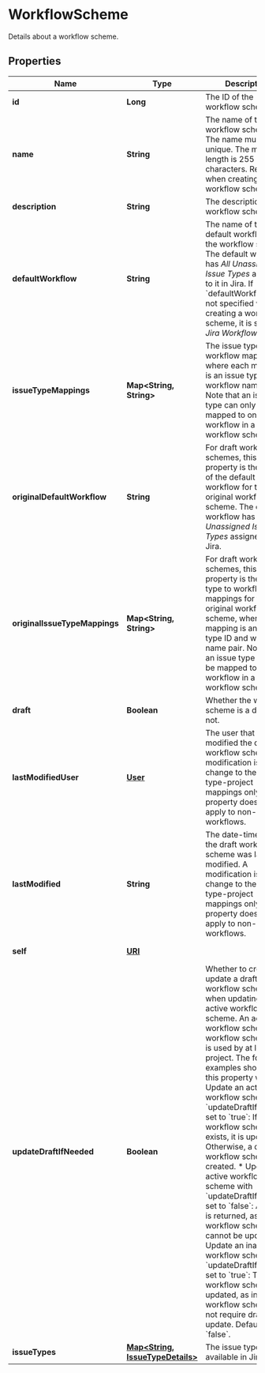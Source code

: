 

# WorkflowScheme

Details about a workflow scheme.
## Properties

Name | Type | Description | Notes
------------ | ------------- | ------------- | -------------
**id** | **Long** | The ID of the workflow scheme. |  [optional] [readonly]
**name** | **String** | The name of the workflow scheme. The name must be unique. The maximum length is 255 characters. Required when creating a workflow scheme. |  [optional]
**description** | **String** | The description of the workflow scheme. |  [optional]
**defaultWorkflow** | **String** | The name of the default workflow for the workflow scheme. The default workflow has *All Unassigned Issue Types* assigned to it in Jira. If &#x60;defaultWorkflow&#x60; is not specified when creating a workflow scheme, it is set to *Jira Workflow (jira)*. |  [optional]
**issueTypeMappings** | **Map&lt;String, String&gt;** | The issue type to workflow mappings, where each mapping is an issue type ID and workflow name pair. Note that an issue type can only be mapped to one workflow in a workflow scheme. |  [optional]
**originalDefaultWorkflow** | **String** | For draft workflow schemes, this property is the name of the default workflow for the original workflow scheme. The default workflow has *All Unassigned Issue Types* assigned to it in Jira. |  [optional] [readonly]
**originalIssueTypeMappings** | **Map&lt;String, String&gt;** | For draft workflow schemes, this property is the issue type to workflow mappings for the original workflow scheme, where each mapping is an issue type ID and workflow name pair. Note that an issue type can only be mapped to one workflow in a workflow scheme. |  [optional] [readonly]
**draft** | **Boolean** | Whether the workflow scheme is a draft or not. |  [optional] [readonly]
**lastModifiedUser** | [**User**](User.md) | The user that last modified the draft workflow scheme. A modification is a change to the issue type-project mappings only. This property does not apply to non-draft workflows. |  [optional] [readonly]
**lastModified** | **String** | The date-time that the draft workflow scheme was last modified. A modification is a change to the issue type-project mappings only. This property does not apply to non-draft workflows. |  [optional] [readonly]
**self** | [**URI**](URI.md) |  |  [optional] [readonly]
**updateDraftIfNeeded** | **Boolean** | Whether to create or update a draft workflow scheme when updating an active workflow scheme. An active workflow scheme is a workflow scheme that is used by at least one project. The following examples show how this property works:   *  Update an active workflow scheme with &#x60;updateDraftIfNeeded&#x60; set to &#x60;true&#x60;: If a draft workflow scheme exists, it is updated. Otherwise, a draft workflow scheme is created.  *  Update an active workflow scheme with &#x60;updateDraftIfNeeded&#x60; set to &#x60;false&#x60;: An error is returned, as active workflow schemes cannot be updated.  *  Update an inactive workflow scheme with &#x60;updateDraftIfNeeded&#x60; set to &#x60;true&#x60;: The workflow scheme is updated, as inactive workflow schemes do not require drafts to update.  Defaults to &#x60;false&#x60;. |  [optional]
**issueTypes** | [**Map&lt;String, IssueTypeDetails&gt;**](IssueTypeDetails.md) | The issue types available in Jira. |  [optional] [readonly]



